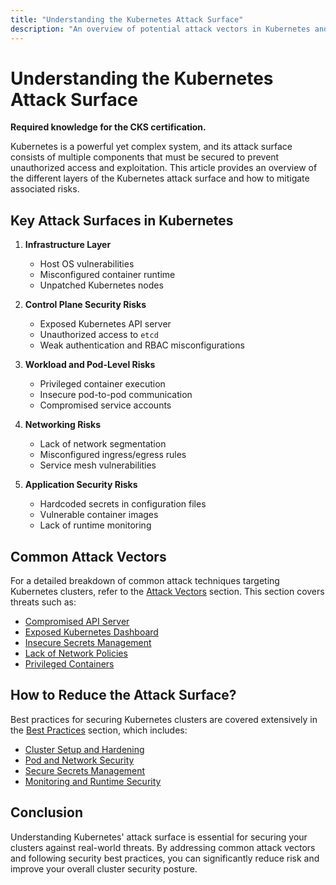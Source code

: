 ```yaml
---
title: "Understanding the Kubernetes Attack Surface"
description: "An overview of potential attack vectors in Kubernetes and strategies to mitigate security risks."
---
```


# Understanding the Kubernetes Attack Surface

**Required knowledge for the CKS certification.**

Kubernetes is a powerful yet complex system, and its attack surface consists of multiple components that must be secured to prevent unauthorized access and exploitation. This article provides an overview of the different layers of the Kubernetes attack surface and how to mitigate associated risks.

## **Key Attack Surfaces in Kubernetes**

1. **Infrastructure Layer**

   - Host OS vulnerabilities
   - Misconfigured container runtime
   - Unpatched Kubernetes nodes

2. **Control Plane Security Risks**

   - Exposed Kubernetes API server
   - Unauthorized access to `etcd`
   - Weak authentication and RBAC misconfigurations

3. **Workload and Pod-Level Risks**

   - Privileged container execution
   - Insecure pod-to-pod communication
   - Compromised service accounts

4. **Networking Risks**

   - Lack of network segmentation
   - Misconfigured ingress/egress rules
   - Service mesh vulnerabilities

5. **Application Security Risks**
   - Hardcoded secrets in configuration files
   - Vulnerable container images
   - Lack of runtime monitoring

## **Common Attack Vectors**

For a detailed breakdown of common attack techniques targeting Kubernetes clusters, refer to the [Attack Vectors](/docs/attack_vectors/intro) section. This section covers threats such as:

- [Compromised API Server](/docs/attack_vectors/compromised_api_server)
- [Exposed Kubernetes Dashboard](/docs/attack_vectors/exposed_dashboard)
- [Insecure Secrets Management](/docs/attack_vectors/insecure_secrets_management)
- [Lack of Network Policies](/docs/attack_vectors/lack_of_network_policies)
- [Privileged Containers](/docs/attack_vectors/privileged_containers)

## **How to Reduce the Attack Surface?**

Best practices for securing Kubernetes clusters are covered extensively in the [Best Practices](/docs/best_practices/intro) section, which includes:

- [Cluster Setup and Hardening](/docs/best_practices/cluster_setup_and_hardening/intro)
- [Pod and Network Security](/docs/best_practices/cluster_setup_and_hardening/network_security/network_policies)
- [Secure Secrets Management](/docs/best_practices/cluster_setup_and_hardening/secrets_management)
- [Monitoring and Runtime Security](/docs/best_practices/monitoring_logging_and_runtime_security/intro)

## **Conclusion**

Understanding Kubernetes' attack surface is essential for securing your clusters against real-world threats. By addressing common attack vectors and following security best practices, you can significantly reduce risk and improve your overall cluster security posture.
